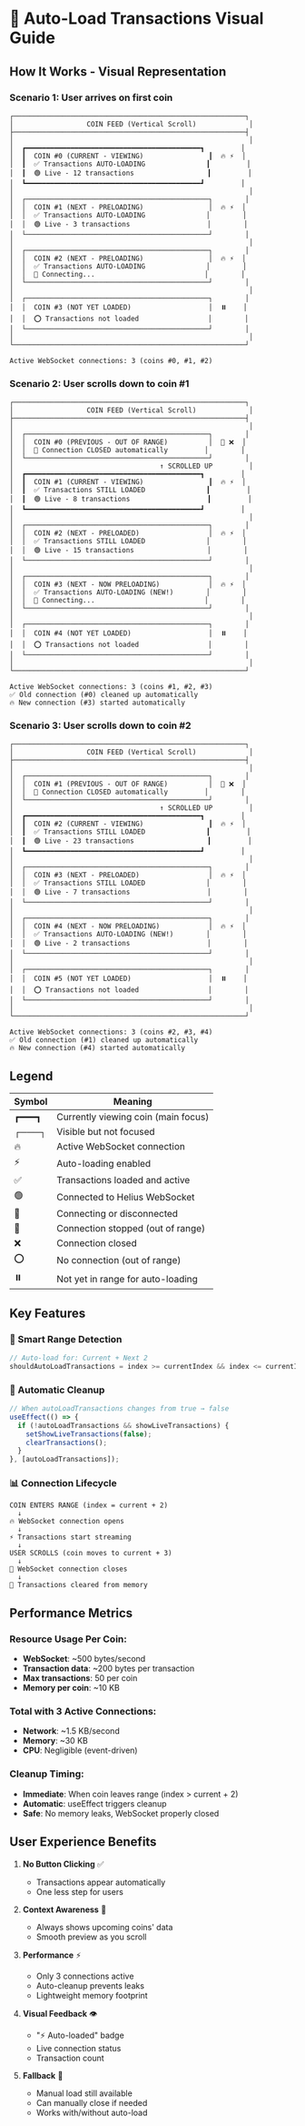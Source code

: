 # 🎯 Auto-Load Transactions Visual Guide

## How It Works - Visual Representation

### Scenario 1: User arrives on first coin
```
┌─────────────────────────────────────────────────────────┐
│                  COIN FEED (Vertical Scroll)             │
├─────────────────────────────────────────────────────────┤
│                                                          │
│  ┏━━━━━━━━━━━━━━━━━━━━━━━━━━━━━━━━━━━━━━━━━━━┓         │
│  ┃  COIN #0 (CURRENT - VIEWING)                ┃  🔥 ⚡  │
│  ┃  ✅ Transactions AUTO-LOADING               ┃         │
│  ┃  🟢 Live - 12 transactions                  ┃         │
│  ┗━━━━━━━━━━━━━━━━━━━━━━━━━━━━━━━━━━━━━━━━━━━┛         │
│                                                          │
│  ┌─────────────────────────────────────────────┐        │
│  │  COIN #1 (NEXT - PRELOADING)                │  🔥 ⚡  │
│  │  ✅ Transactions AUTO-LOADING               │        │
│  │  🟢 Live - 3 transactions                   │        │
│  └─────────────────────────────────────────────┘        │
│                                                          │
│  ┌─────────────────────────────────────────────┐        │
│  │  COIN #2 (NEXT - PRELOADING)                │  🔥 ⚡  │
│  │  ✅ Transactions AUTO-LOADING               │        │
│  │  🔴 Connecting...                           │        │
│  └─────────────────────────────────────────────┘        │
│                                                          │
│  ┌─────────────────────────────────────────────┐        │
│  │  COIN #3 (NOT YET LOADED)                   │  ⏸️    │
│  │  ⭕ Transactions not loaded                 │        │
│  └─────────────────────────────────────────────┘        │
│                                                          │
└─────────────────────────────────────────────────────────┘

Active WebSocket connections: 3 (coins #0, #1, #2)
```

### Scenario 2: User scrolls down to coin #1
```
┌─────────────────────────────────────────────────────────┐
│                  COIN FEED (Vertical Scroll)             │
├─────────────────────────────────────────────────────────┤
│                                                          │
│  ┌─────────────────────────────────────────────┐        │
│  │  COIN #0 (PREVIOUS - OUT OF RANGE)          │  🛑 ❌  │
│  │  🔴 Connection CLOSED automatically         │        │
│  └─────────────────────────────────────────────┘        │
│                                    ↑ SCROLLED UP         │
│  ┏━━━━━━━━━━━━━━━━━━━━━━━━━━━━━━━━━━━━━━━━━━━┓         │
│  ┃  COIN #1 (CURRENT - VIEWING)                ┃  🔥 ⚡  │
│  ┃  ✅ Transactions STILL LOADED               ┃         │
│  ┃  🟢 Live - 8 transactions                   ┃         │
│  ┗━━━━━━━━━━━━━━━━━━━━━━━━━━━━━━━━━━━━━━━━━━━┛         │
│                                                          │
│  ┌─────────────────────────────────────────────┐        │
│  │  COIN #2 (NEXT - PRELOADED)                 │  🔥 ⚡  │
│  │  ✅ Transactions STILL LOADED               │        │
│  │  🟢 Live - 15 transactions                  │        │
│  └─────────────────────────────────────────────┘        │
│                                                          │
│  ┌─────────────────────────────────────────────┐        │
│  │  COIN #3 (NEXT - NOW PRELOADING)            │  🔥 ⚡  │
│  │  ✅ Transactions AUTO-LOADING (NEW!)        │        │
│  │  🔴 Connecting...                           │        │
│  └─────────────────────────────────────────────┘        │
│                                                          │
│  ┌─────────────────────────────────────────────┐        │
│  │  COIN #4 (NOT YET LOADED)                   │  ⏸️    │
│  │  ⭕ Transactions not loaded                 │        │
│  └─────────────────────────────────────────────┘        │
│                                                          │
└─────────────────────────────────────────────────────────┘

Active WebSocket connections: 3 (coins #1, #2, #3)
✅ Old connection (#0) cleaned up automatically
🔥 New connection (#3) started automatically
```

### Scenario 3: User scrolls down to coin #2
```
┌─────────────────────────────────────────────────────────┐
│                  COIN FEED (Vertical Scroll)             │
├─────────────────────────────────────────────────────────┤
│                                                          │
│  ┌─────────────────────────────────────────────┐        │
│  │  COIN #1 (PREVIOUS - OUT OF RANGE)          │  🛑 ❌  │
│  │  🔴 Connection CLOSED automatically         │        │
│  └─────────────────────────────────────────────┘        │
│                                    ↑ SCROLLED UP         │
│  ┏━━━━━━━━━━━━━━━━━━━━━━━━━━━━━━━━━━━━━━━━━━━┓         │
│  ┃  COIN #2 (CURRENT - VIEWING)                ┃  🔥 ⚡  │
│  ┃  ✅ Transactions STILL LOADED               ┃         │
│  ┃  🟢 Live - 23 transactions                  ┃         │
│  ┗━━━━━━━━━━━━━━━━━━━━━━━━━━━━━━━━━━━━━━━━━━━┛         │
│                                                          │
│  ┌─────────────────────────────────────────────┐        │
│  │  COIN #3 (NEXT - PRELOADED)                 │  🔥 ⚡  │
│  │  ✅ Transactions STILL LOADED               │        │
│  │  🟢 Live - 7 transactions                   │        │
│  └─────────────────────────────────────────────┘        │
│                                                          │
│  ┌─────────────────────────────────────────────┐        │
│  │  COIN #4 (NEXT - NOW PRELOADING)            │  🔥 ⚡  │
│  │  ✅ Transactions AUTO-LOADING (NEW!)        │        │
│  │  🟢 Live - 2 transactions                   │        │
│  └─────────────────────────────────────────────┘        │
│                                                          │
│  ┌─────────────────────────────────────────────┐        │
│  │  COIN #5 (NOT YET LOADED)                   │  ⏸️    │
│  │  ⭕ Transactions not loaded                 │        │
│  └─────────────────────────────────────────────┘        │
│                                                          │
└─────────────────────────────────────────────────────────┘

Active WebSocket connections: 3 (coins #2, #3, #4)
✅ Old connection (#1) cleaned up automatically
🔥 New connection (#4) started automatically
```

## Legend

| Symbol | Meaning |
|--------|---------|
| ┏━━━┓  | Currently viewing coin (main focus) |
| ┌───┐  | Visible but not focused |
| 🔥     | Active WebSocket connection |
| ⚡     | Auto-loading enabled |
| ✅     | Transactions loaded and active |
| 🟢     | Connected to Helius WebSocket |
| 🔴     | Connecting or disconnected |
| 🛑     | Connection stopped (out of range) |
| ❌     | Connection closed |
| ⭕     | No connection (out of range) |
| ⏸️     | Not yet in range for auto-loading |

## Key Features

### 🎯 Smart Range Detection
```javascript
// Auto-load for: Current + Next 2
shouldAutoLoadTransactions = index >= currentIndex && index <= currentIndex + 2
```

### 🧹 Automatic Cleanup
```javascript
// When autoLoadTransactions changes from true → false
useEffect(() => {
  if (!autoLoadTransactions && showLiveTransactions) {
    setShowLiveTransactions(false);
    clearTransactions();
  }
}, [autoLoadTransactions]);
```

### 📊 Connection Lifecycle
```
COIN ENTERS RANGE (index = current + 2)
  ↓
🔥 WebSocket connection opens
  ↓
⚡ Transactions start streaming
  ↓
USER SCROLLS (coin moves to current + 3)
  ↓
🛑 WebSocket connection closes
  ↓
🧹 Transactions cleared from memory
```

## Performance Metrics

### Resource Usage Per Coin:
- **WebSocket**: ~500 bytes/second
- **Transaction data**: ~200 bytes per transaction
- **Max transactions**: 50 per coin
- **Memory per coin**: ~10 KB

### Total with 3 Active Connections:
- **Network**: ~1.5 KB/second
- **Memory**: ~30 KB
- **CPU**: Negligible (event-driven)

### Cleanup Timing:
- **Immediate**: When coin leaves range (index > current + 2)
- **Automatic**: useEffect triggers cleanup
- **Safe**: No memory leaks, WebSocket properly closed

## User Experience Benefits

1. **No Button Clicking** ✅
   - Transactions appear automatically
   - One less step for users

2. **Context Awareness** 🧠
   - Always shows upcoming coins' data
   - Smooth preview as you scroll

3. **Performance** ⚡
   - Only 3 connections active
   - Auto-cleanup prevents leaks
   - Lightweight memory footprint

4. **Visual Feedback** 👁️
   - "⚡ Auto-loaded" badge
   - Live connection status
   - Transaction count

5. **Fallback** 🔄
   - Manual load still available
   - Can manually close if needed
   - Works with/without auto-load
